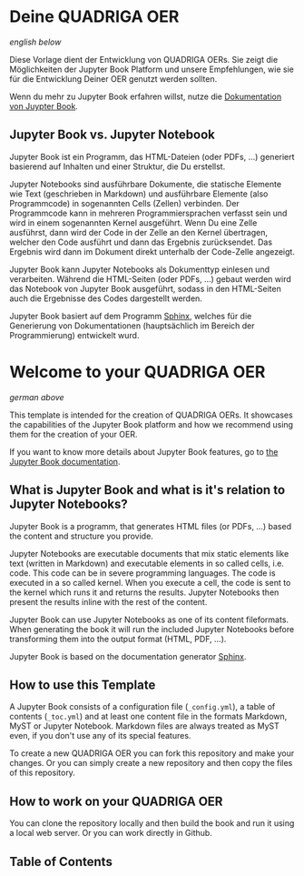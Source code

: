 # Deine QUADRIGA OER
_english below_

Diese Vorlage dient der Entwicklung von QUADRIGA OERs. Sie zeigt die Möglichkeiten der Jupyter Book Platform und unsere Empfehlungen, wie sie für die Entwicklung Deiner OER genutzt werden sollten.

Wenn du mehr zu Jupyter Book erfahren willst, nutze die [Dokumentation von Juypter Book](https://jupyterbook.org).

## Jupyter Book vs. Jupyter Notebook
Jupyter Book ist ein Programm, das HTML-Dateien (oder PDFs, …) generiert basierend auf Inhalten und einer Struktur, die Du erstellst.

Jupyter Notebooks sind ausführbare Dokumente, die statische Elemente wie Text (geschrieben in Markdown) und ausführbare Elemente (also Programmcode) in sogenannten Cells (Zellen) verbinden. Der Programmcode kann in mehreren Programmiersprachen verfasst sein und wird in einem sogenannten Kernel ausgeführt. Wenn Du eine Zelle ausführst, dann wird der Code in der Zelle an den Kernel übertragen, welcher den Code ausführt und dann das Ergebnis zurücksendet. Das Ergebnis wird dann im Dokument direkt unterhalb der Code-Zelle angezeigt. 

Jupyter Book kann Jupyter Notebooks als Dokumenttyp einlesen und verarbeiten. Während die HTML-Seiten (oder PDFs, …) gebaut werden wird das Notebook von Jupyter Book ausgeführt, sodass in den HTML-Seiten auch die Ergebnisse des Codes dargestellt werden.

Jupyter Book basiert auf dem Programm [Sphinx](https://www.sphinx-doc.org/en/master/), welches für die Generierung von Dokumentationen (hauptsächlich im Bereich der Programmierung) entwickelt wurd.

# Welcome to your QUADRIGA OER
_german above_

This template is intended for the creation of QUADRIGA OERs. It showcases the capabilities of the Jupyter Book platform and how we recommend using them for the creation of your OER.

If you want to know more details about Jupyter Book features, go to [the Jupyter Book documentation](https://jupyterbook.org).

## What is Jupyter Book and what is it's relation to Jupyter Notebooks?
Jupyter Book is a programm, that generates HTML files (or PDFs, …) based the content and structure you provide.

Jupyter Notebooks are executable documents that mix static elements like text (written in Markdown) and executable elements in so called cells, i.e. code. This code can be in severe programming languages. The code is executed in a so called kernel. When you execute a cell, the code is sent to the kernel which runs it and returns the results. Jupyter Notebooks then present the results inline with the rest of the content.

Jupyter Book can use Jupyter Notebooks as one of its content fileformats. When generating the book it will run the included Jupyter Notebooks before transforming them into the output format (HTML, PDF, …).

Jupyter Book is based on the documentation generator [Sphinx](https://www.sphinx-doc.org/en/master/).

## How to use this Template
A Jupyter Book consists of a configuration file (`_config.yml`), a table of contents (`_toc.yml`) and at least one content file in the formats Markdown, MyST or Jupyter Notebook.  Markdown files are always treated as MyST even, if you don't use any of its special features.

To create a new QUADRIGA OER you can fork this repository and make your changes. Or you can simply create a new repository and then copy the files of this repository.

## How to work on your QUADRIGA OER
You can clone the repository locally and then build the book and run it using a local web server. Or you can work directly in Github.

## Table of Contents

```{tableofcontents}
```


